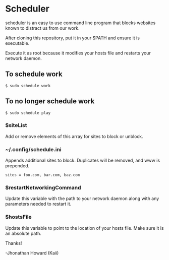 # Scheduler

scheduler is an easy to use command line program that blocks websites known to distract us from our work.

After cloning this repository, put it in your $PATH and ensure it is executable.

Execute it as root because it modifies your hosts file and restarts your network daemon.

## To schedule work

    $ sudo schedule work

## To no longer schedule work

    $ sudo schedule play

### $siteList

Add or remove elements of this array for sites to block or unblock.

### ~/.config/schedule.ini

Appends additional sites to block.  Duplicates will be removed, and www is prepended.

    sites = foo.com, bar.com, baz.com

### $restartNetworkingCommand

Update this variable with the path to your network daemon along with any parameters needed to restart it.

### $hostsFile

Update this variable to point to the location of your hosts file. Make sure it is an absolute path.


Thanks!

-Jhonathan Howard (Kaii)
